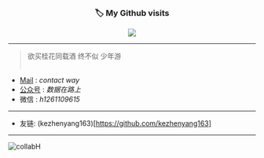 <div align=center>
  <h3><b>🏷 My Github visits</b></h3>
</div>

<p align="center" >   
  <img src="https://profile-counter.glitch.me/collabH/count.svg" />  
</p>


---
> 
> 
> 欲买桂花同载酒 终不似 少年游 <br/><br/>
>

- [Mail](huangshimin1996@gmail.com) : _contact way_
- [公众号](https://mp.weixin.qq.com/s/0kloiLBHQb_98Sp58yv57g) : _数据在路上_
- 微信 : _h1261109615_

---

- 友链: (kezhenyang163)[https://github.com/kezhenyang163]
---
![collabH](https://github-readme-stats.vercel.app/api?username=collabH&count_private=true&show_icons=true&theme=tokyonight&show_owner=true)
